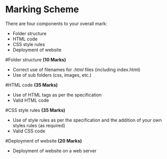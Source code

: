 # Marking Scheme

There are four components to your overall mark:

- Folder structure
- HTML code
- CSS style rules
- Deployment of website

#Folder structure **(10 Marks)**
- Correct use of filenames for *.html* files (including index.html)
- Use of sub folders (css, images, etc.)

#HTML code  **(35 Marks)**

- Use of HTML tags as per the specification
- Valid HTML code

#CSS style rules  **(35 Marks)**
- Use of style rules as per the specification and the addition of your own styles rules (as required)
- Valid CSS code

#Deployment of website **(20 Marks)**

- Deployment of website on a web server 
